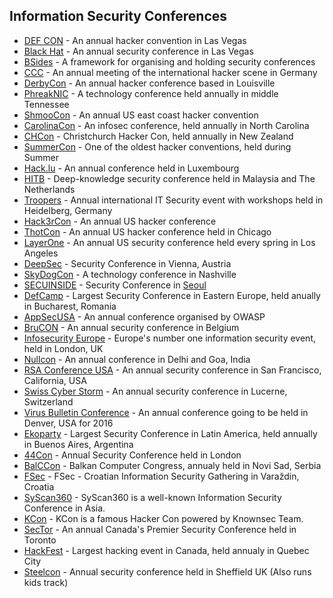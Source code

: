 ##  Information Security Conferences

  - [DEF CON](https://www.defcon.org/) - An annual hacker convention in Las Vegas
  - [Black Hat](http://www.blackhat.com/) - An annual security conference in Las Vegas
  - [BSides](http://www.securitybsides.com/) - A framework for organising and holding security conferences
  - [CCC](https://events.ccc.de/congress/) - An annual meeting of the international hacker scene in Germany
  - [DerbyCon](https://www.derbycon.com/) - An annual hacker conference based in Louisville
  - [PhreakNIC](http://phreaknic.info/) - A technology conference held annually in middle Tennessee
  - [ShmooCon](http://shmoocon.org/) - An annual US east coast hacker convention
  - [CarolinaCon](http://www.carolinacon.org/) - An infosec conference, held annually in North Carolina
  - [CHCon](https://chcon.nz) - Christchurch Hacker Con, held annually in New Zealand
  - [SummerCon](http://www.summercon.org/) - One of the oldest hacker conventions, held during Summer
  - [Hack.lu](https://2016.hack.lu/) - An annual conference held in Luxembourg
  - [HITB](https://conference.hitb.org/) - Deep-knowledge security conference held in Malaysia and The Netherlands
  - [Troopers](https://www.troopers.de) - Annual international IT Security event with workshops held in Heidelberg, Germany
  - [Hack3rCon](http://hack3rcon.org/) - An annual US hacker conference
  - [ThotCon](http://thotcon.org/) - An annual US hacker conference held in Chicago
  - [LayerOne](http://www.layerone.org/) - An annual US security conference held every spring in Los Angeles
  - [DeepSec](https://deepsec.net/) - Security Conference in Vienna, Austria
  - [SkyDogCon](http://www.skydogcon.com/) - A technology conference in Nashville
  - [SECUINSIDE](http://secuinside.com) - Security Conference in [Seoul](https://en.wikipedia.org/wiki/Seoul)
  - [DefCamp](http://def.camp/) - Largest Security Conference in Eastern Europe, held anually in Bucharest, Romania
  - [AppSecUSA](https://appsecusa.org/) - An annual conference organised by OWASP
  - [BruCON](http://brucon.org) - An annual security conference in Belgium
  - [Infosecurity Europe](http://www.infosecurityeurope.com/) - Europe's number one information security event, held in London, UK
  - [Nullcon](http://nullcon.net/website/) - An annual conference in Delhi and Goa, India
  - [RSA Conference USA](https://www.rsaconference.com/) - An annual security conference in San Francisco, California, USA
  - [Swiss Cyber Storm](https://www.swisscyberstorm.com/) - An annual security conference in Lucerne, Switzerland
  - [Virus Bulletin Conference](https://www.virusbulletin.com/conference/index) - An annual conference going to be held in Denver, USA for 2016
  - [Ekoparty](http://www.ekoparty.org) - Largest Security Conference in Latin America, held annually in Buenos Aires, Argentina
  - [44Con](https://44con.com/) - Annual Security Conference held in London
  - [BalCCon](https://www.balccon.org) - Balkan Computer Congress, annualy held in Novi Sad, Serbia
  - [FSec](http://fsec.foi.hr) - FSec - Croatian Information Security Gathering in Varaždin, Croatia
  - [SyScan360](https://www.syscan360.org/) - SyScan360 is a well-known Information Security Conference in Asia.
  - [KCon](http://kcon.knownsec.com/) - KCon is a famous Hacker Con powered by Knownsec Team.
  - [SecTor](https://sector.ca) - An annual Canada's Premier Security Conference held in Toronto
  - [HackFest](https://hackfest.ca/en/) - Largest hacking event in Canada, held annualy in Quebec City
  - [Steelcon](https://www.steelcon.info/) - Annual security conference held in Sheffield UK (Also runs kids track)
